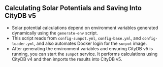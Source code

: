 ## Calculating Solar Potentials and Saving Into CityDB v5

- Solar potential calculations depend on environment variables generated dynamically using the `generate-env` script.
- This script reads from `config-sunpot.yml`, `config-base.yml`, and `config-loader.yml`, and also automates Docker login for the `sunpot` image.
- After generating the environment variables and ensuring CityDB v5 is running, you can start the `sunpot` service. It performs calculations using CityDB v4 and then imports the results into CityDB v5.


